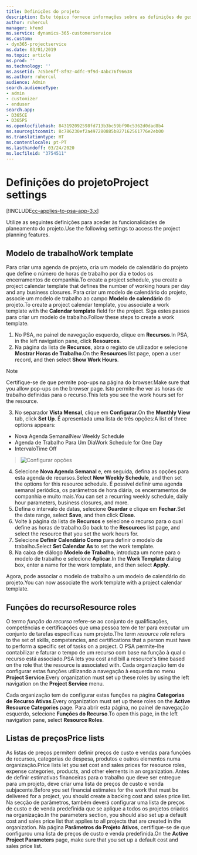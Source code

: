 ```yaml
---
title: Definições do projeto
description: Este tópico fornece informações sobre as definições de gestão do projeto.
author: ruhercul
manager: kfend
ms.service: dynamics-365-customerservice
ms.custom:
- dyn365-projectservice
ms.date: 03/01/2019
ms.topic: article
ms.prod: ''
ms.technology: ''
ms.assetid: 7c5be6ff-8f92-4dfc-9f9d-4abc76f96638
ms.author: ruhercul
audience: Admin
search.audienceType:
- admin
- customizer
- enduser
search.app:
- D365CE
- D365PS
ms.openlocfilehash: 843192092598fd713b3bc59bf90c5362d0dad8b4
ms.sourcegitcommit: 8c786230ef2a497280885b827162561776e2eb00
ms.translationtype: HT
ms.contentlocale: pt-PT
ms.lasthandoff: 03/24/2020
ms.locfileid: "3754511"
---
```

# <a name="project-settings"></a><span data-ttu-id="0327c-103">Definições do projeto</span><span class="sxs-lookup"><span data-stu-id="0327c-103">Project settings</span></span>

[!INCLUDE[cc-applies-to-psa-app-3.x](../includes/cc-applies-to-psa-app-3x.md)]

<span data-ttu-id="0327c-104">Utilize as seguintes definições para aceder às funcionalidades de planeamento do projeto.</span><span class="sxs-lookup"><span data-stu-id="0327c-104">Use the following settings to access the project planning features.</span></span>

## <a name="work-template"></a><span data-ttu-id="0327c-105">Modelo de trabalho</span><span class="sxs-lookup"><span data-stu-id="0327c-105">Work template</span></span>

<span data-ttu-id="0327c-106">Para criar uma agenda de projeto, cria um modelo de calendário do projeto que define o número de horas de trabalho por dia e todos os encerramentos de companhia.</span><span class="sxs-lookup"><span data-stu-id="0327c-106">To create a project schedule, you create a project calendar template that defines the number of working hours per day and any business closures.</span></span> <span data-ttu-id="0327c-107">Para criar um modelo de calendário do projeto, associe um modelo de trabalho ao campo **Modelo de calendário** do projeto.</span><span class="sxs-lookup"><span data-stu-id="0327c-107">To create a project calendar template, you associate a work template with the **Calendar template** field for the project.</span></span> <span data-ttu-id="0327c-108">Siga estes passos para criar um modelo de trabalho.</span><span class="sxs-lookup"><span data-stu-id="0327c-108">Follow these steps to create a work template.</span></span>

1. <span data-ttu-id="0327c-109">No PSA, no painel de navegação esquerdo, clique em **Recursos**.</span><span class="sxs-lookup"><span data-stu-id="0327c-109">In PSA, in the left navigation pane, click **Resources**.</span></span> 
2. <span data-ttu-id="0327c-110">Na página da lista de **Recursos**, abra o registo de utilizador e selecione **Mostrar Horas de Trabalho**.</span><span class="sxs-lookup"><span data-stu-id="0327c-110">On the **Resources** list page, open a user record, and then select **Show Work Hours**.</span></span>

  > [!NOTE]
  > <span data-ttu-id="0327c-111">Certifique-se de que permite pop-ups na página do browser.</span><span class="sxs-lookup"><span data-stu-id="0327c-111">Make sure that you allow pop-ups on the browser page.</span></span> <span data-ttu-id="0327c-112">Isto permite-lhe ver as horas de trabalho definidas para o recurso.</span><span class="sxs-lookup"><span data-stu-id="0327c-112">This lets you see the work hours set for the resource.</span></span>
  
3. <span data-ttu-id="0327c-113">No separador **Vista Mensal**, clique em **Configurar**.</span><span class="sxs-lookup"><span data-stu-id="0327c-113">On the **Monthly View** tab, click **Set Up**.</span></span> <span data-ttu-id="0327c-114">É apresentada uma lista de três opções:</span><span class="sxs-lookup"><span data-stu-id="0327c-114">A list of three options appears:</span></span> 

  - <span data-ttu-id="0327c-115">Nova Agenda Semanal</span><span class="sxs-lookup"><span data-stu-id="0327c-115">New Weekly Schedule</span></span>
  - <span data-ttu-id="0327c-116">Agenda de Trabalho Para Um Dia</span><span class="sxs-lookup"><span data-stu-id="0327c-116">Work Schedule for One Day</span></span>
  - <span data-ttu-id="0327c-117">Intervalo</span><span class="sxs-lookup"><span data-stu-id="0327c-117">Time Off</span></span>

> ![Configurar opções](media/project-13.png)

4. <span data-ttu-id="0327c-119">Selecione **Nova Agenda Semanal** e, em seguida, defina as opções para esta agenda de recursos.</span><span class="sxs-lookup"><span data-stu-id="0327c-119">Select **New Weekly Schedule**, and then set the options for this resource schedule.</span></span> <span data-ttu-id="0327c-120">É possível definir uma agenda semanal periódica, os parâmetros de hora diária, os encerramentos de companhia e muito mais.</span><span class="sxs-lookup"><span data-stu-id="0327c-120">You can set a recurring weekly schedule, daily hour parameters, business closures, and more.</span></span>
5. <span data-ttu-id="0327c-121">Defina o intervalo de datas, selecione **Guardar** e clique em **Fechar**.</span><span class="sxs-lookup"><span data-stu-id="0327c-121">Set the date range, select **Save**, and then click **Close**.</span></span> 
6. <span data-ttu-id="0327c-122">Volte à página da lista de **Recursos** e selecione o recurso para o qual define as horas de trabalho.</span><span class="sxs-lookup"><span data-stu-id="0327c-122">Go back to the **Resources** list page, and select the resource that you set the work hours for.</span></span> 
7. <span data-ttu-id="0327c-123">Selecione **Definir Calendário Como** para definir o modelo de trabalho.</span><span class="sxs-lookup"><span data-stu-id="0327c-123">Select **Set Calendar As** to set the work template.</span></span> 
8. <span data-ttu-id="0327c-124">Na caixa de diálogo **Modelo de Trabalho**, introduza um nome para o modelo de trabalho e selecione **Aplicar**.</span><span class="sxs-lookup"><span data-stu-id="0327c-124">In the **Work Template** dialog box, enter a name for the work template, and then select **Apply**.</span></span> 

<span data-ttu-id="0327c-125">Agora, pode associar o modelo de trabalho a um modelo de calendário do projeto.</span><span class="sxs-lookup"><span data-stu-id="0327c-125">You can now associate the work template with a project calendar template.</span></span>

## <a name="resource-roles"></a><span data-ttu-id="0327c-126">Funções do recurso</span><span class="sxs-lookup"><span data-stu-id="0327c-126">Resource roles</span></span>

<span data-ttu-id="0327c-127">O termo *função do recurso* refere-se ao conjunto de qualificações, competências e certificações que uma pessoa tem de ter para executar um conjunto de tarefas específicas num projeto.</span><span class="sxs-lookup"><span data-stu-id="0327c-127">The term *resource role* refers to the set of skills, competencies, and certifications that a person must have to perform a specific set of tasks on a project.</span></span> <span data-ttu-id="0327c-128">O PSA permite-lhe contabilizar e faturar o tempo de um recurso com base na função à qual o recurso está associado.</span><span class="sxs-lookup"><span data-stu-id="0327c-128">PSA lets you cost and bill a resource's time based on the role that the resource is associated with.</span></span> <span data-ttu-id="0327c-129">Cada organização tem de configurar estas funções utilizando a navegação à esquerda no menu **Project Service**.</span><span class="sxs-lookup"><span data-stu-id="0327c-129">Every organization must set up these roles by using the left navigation on the **Project Service** menu.</span></span>

<span data-ttu-id="0327c-130">Cada organização tem de configurar estas funções na página **Categorias de Recurso Ativas**.</span><span class="sxs-lookup"><span data-stu-id="0327c-130">Every organization must set up these roles on the **Active Resource Categories** page.</span></span> <span data-ttu-id="0327c-131">Para abrir esta página, no painel de navegação esquerdo, selecione **Funções do Recurso**.</span><span class="sxs-lookup"><span data-stu-id="0327c-131">To open this page, in the left navigation pane, select **Resource Roles**.</span></span>

## <a name="price-lists"></a><span data-ttu-id="0327c-132">Listas de preços</span><span class="sxs-lookup"><span data-stu-id="0327c-132">Price lists</span></span>

<span data-ttu-id="0327c-133">As listas de preços permitem definir preços de custo e vendas para funções de recursos, categorias de despesa, produtos e outros elementos numa organização.</span><span class="sxs-lookup"><span data-stu-id="0327c-133">Price lists let you set cost and sales prices for resource roles, expense categories, products, and other elements in an organization.</span></span> <span data-ttu-id="0327c-134">Antes de definir estimativas financeiras para o trabalho que deve ser entregue para um projeto, deve criar uma lista de preços de custo e venda subjacente.</span><span class="sxs-lookup"><span data-stu-id="0327c-134">Before you set financial estimates for the work that must be delivered for a project, you should create a backing cost and sales price list.</span></span> <span data-ttu-id="0327c-135">Na secção de parâmetros, também deverá configurar uma lista de preços de custo e de venda predefinida que se aplique a todos os projetos criados na organização.</span><span class="sxs-lookup"><span data-stu-id="0327c-135">In the parameters section, you should also set up a default cost and sales price list that applies to all projects that are created in the organization.</span></span> <span data-ttu-id="0327c-136">Na página **Parâmetros do Projeto Ativos**, certifique-se de que configurou uma lista de preços de custo e venda predefinida.</span><span class="sxs-lookup"><span data-stu-id="0327c-136">On the **Active Project Parameters** page, make sure that you set up a default cost and sales price list.</span></span>

